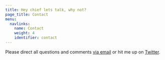 ```yaml
---
title: Hey chief lets talk, why not?
page_title: Contact
menu:
  navlinks:
    name: Contact
    weight: 4
    identifier: contact
---
```

Please direct all questions and comments <a href="mailto:greg@airbagindustries.com?subject=Hello Airbag">via email</a> or hit me up on <a href="http://www.twitter.com/brilliantcrank.com">Twitter</a>.